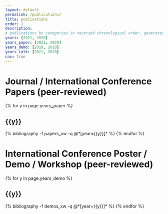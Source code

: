 ```yaml
---
layout: default
permalink: /publications/
title: publications
order: 1
description: 
# publications by categories in reversed chronological order. generated by jekyll-scholar.
years: [2021, 2020]
years_paper: [2021, 2020]
years_demo: [2019, 2018]
years_talk: [2021, 2020]
nav: true
---
```


<div class="publications">
<h1>Journal / International Conference Papers (peer-reviewed)</h1>
{% for y in page.years_paper %}
  <h2 class="year">{{y}}</h2>
  {% bibliography -f papers_xw -q @*[year={{y}}]* %}
{% endfor %}

<h1>International Conference Poster / Demo / Workshop (peer-reviewed)</h1>
{% for y in page.years_demo %}
  <h2 class="year">{{y}}</h2>
  {% bibliography -f demos_xw -q @*[year={{y}}]* %}
{% endfor %}

</div>
